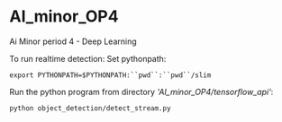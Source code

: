 # AI_minor_OP4
Ai Minor period 4 - Deep Learning

To run realtime detection:
Set pythonpath:

  `export PYTHONPATH=$PYTHONPATH:``pwd``:``pwd``/slim`

Run the python program from directory *'AI_minor_OP4/tensorflow_api'*:

  `python object_detection/detect_stream.py`
